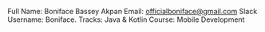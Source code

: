 Full Name: Boniface Bassey Akpan 
Email: officialboniface@gmail.com 
Slack Username: Boniface. 
Tracks: Java & Kotlin 
Course: Mobile Development
